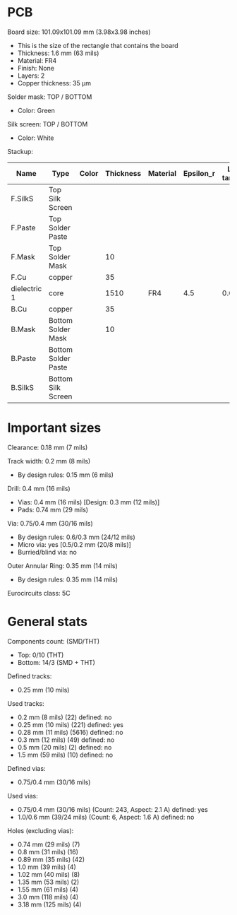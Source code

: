 # PCB

Board size: 101.09x101.09 mm (3.98x3.98 inches)

- This is the size of the rectangle that contains the board
- Thickness: 1.6 mm (63 mils)
- Material: FR4
- Finish: None
- Layers: 2
- Copper thickness: 35 µm

Solder mask: TOP / BOTTOM

- Color: Green

Silk screen: TOP / BOTTOM

- Color: White


Stackup:

| Name                 | Type                 | Color    | Thickness | Material        | Epsilon_r | Loss tangent |
|----------------------|----------------------|----------|-----------|-----------------|-----------|--------------|
| F.SilkS              | Top Silk Screen      |          |           |                 |           |              |
| F.Paste              | Top Solder Paste     |          |           |                 |           |              |
| F.Mask               | Top Solder Mask      |          |        10 |                 |           |              |
| F.Cu                 | copper               |          |        35 |                 |           |              |
| dielectric 1         | core                 |          |      1510 | FR4             |       4.5 |         0.02 |
| B.Cu                 | copper               |          |        35 |                 |           |              |
| B.Mask               | Bottom Solder Mask   |          |        10 |                 |           |              |
| B.Paste              | Bottom Solder Paste  |          |           |                 |           |              |
| B.SilkS              | Bottom Silk Screen   |          |           |                 |           |              |

# Important sizes

Clearance: 0.18 mm (7 mils)

Track width: 0.2 mm (8 mils)

- By design rules: 0.15 mm (6 mils)

Drill: 0.4 mm (16 mils)

- Vias: 0.4 mm (16 mils) [Design: 0.3 mm (12 mils)]
- Pads: 0.74 mm (29 mils)

Via: 0.75/0.4 mm (30/16 mils)

- By design rules: 0.6/0.3 mm (24/12 mils)
- Micro via: yes [0.5/0.2 mm (20/8 mils)]
- Burried/blind via: no

Outer Annular Ring: 0.35 mm (14 mils)

- By design rules: 0.35 mm (14 mils)

Eurocircuits class: 5C


# General stats

Components count: (SMD/THT)

- Top: 0/10 (THT)
- Bottom: 14/3 (SMD + THT)

Defined tracks:

- 0.25 mm (10 mils)

Used tracks:

- 0.2 mm (8 mils) (22) defined: no
- 0.25 mm (10 mils) (221) defined: yes
- 0.28 mm (11 mils) (5616) defined: no
- 0.3 mm (12 mils) (49) defined: no
- 0.5 mm (20 mils) (2) defined: no
- 1.5 mm (59 mils) (10) defined: no

Defined vias:

- 0.75/0.4 mm (30/16 mils)

Used vias:

- 0.75/0.4 mm (30/16 mils) (Count: 243, Aspect: 2.1 A) defined: yes
- 1.0/0.6 mm (39/24 mils) (Count: 6, Aspect: 1.6 A) defined: no

Holes (excluding vias):

- 0.74 mm (29 mils) (7)
- 0.8 mm (31 mils) (16)
- 0.89 mm (35 mils) (42)
- 1.0 mm (39 mils) (4)
- 1.02 mm (40 mils) (8)
- 1.35 mm (53 mils) (2)
- 1.55 mm (61 mils) (4)
- 3.0 mm (118 mils) (4)
- 3.18 mm (125 mils) (4)





